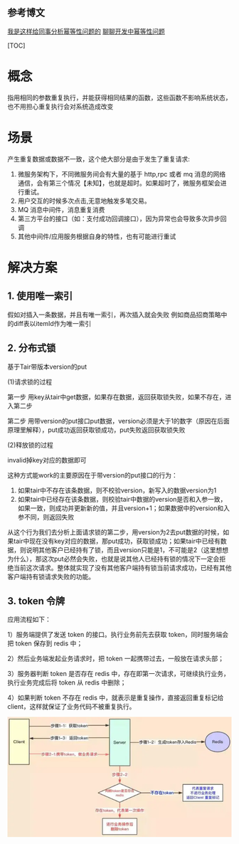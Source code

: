 ## 参考博文
[我是这样给同事分析幂等性问题的](https://xie.infoq.cn/article/107fd263605e9d184b78bf093)
[聊聊开发中幂等性问题](https://juejin.cn/post/6844903815552958477)


[TOC]

# 概念
指用相同的参数重复执行，并能获得相同结果的函数，这些函数不影响系统状态，也不用担心重复执行会对系统造成改变


# 场景
产生重复数据或数据不一致，这个绝大部分是由于发生了重复请求:

1. 微服务架构下，不同微服务间会有大量的基于 http,rpc 或者 mq 消息的网络通信，会有第三个情况【未知】，也就是超时。如果超时了，微服务框架会进行重试。
2. 用户交互的时候多次点击,无意地触发多笔交易。
3. MQ 消息中间件，消息重复消费
4. 第三方平台的接口（如：支付成功回调接口），因为异常也会导致多次异步回调
5. 其他中间件/应用服务根据自身的特性，也有可能进行重试

# 解决方案
## 1. 使用唯一索引
假如对插入一条数据，并且有唯一索引，再次插入就会失败
例如商品招商策略中的diff表以itemId作为唯一索引

## 2. 分布式锁
基于Tair带版本version的put

(1)请求锁的过程

第一步 用key从tair中get数据，如果存在数据，返回获取锁失败，如果不存在，进入第二步

第二步 用带version的put接口put数据，version必须是大于1的数字（原因在后面原理里解释），put成功返回获取锁成功，put失败返回获取锁失败

(2)释放锁的过程

invalid掉key对应的数据即可

这种方式能work的主要原因在于带version的put接口的行为：
1. 如果tair中不存在该条数据，则不校验version，新写入的数据version为1
2. 如果tair中已经存在该条数据，则校验tair中数据的version是否和入参一致，如果一致，则成功并更新新的值，并且version+1；如果数据中的version和入参不同，则返回失败

从这个行为我们去分析上面请求锁的第二步，用version为2去put数据的时候，如果tair中现在没有key对应的数据，那put成功，获取锁成功；如果tair中已经有数据，则说明其他客户已经持有了锁，而且version只能是1，不可能是2（这里想想为什么），那这次put必然会失败，也就是说其他人已经持有锁的情况下一定会拒绝当前这次请求。整体就实现了没有其他客户端持有锁当前请求成功，已经有其他客户端持有锁请求失败的功能。


## 3. token 令牌

应用流程如下：

1）服务端提供了发送 token 的接口。执行业务前先去获取 token，同时服务端会把 token 保存到 redis 中；

2）然后业务端发起业务请求时，把 token 一起携带过去，一般放在请求头部；

3）服务器判断 token 是否存在 redis 中，存在即第一次请求，可继续执行业务，执行业务完成后将 token 从 redis 中删除；

4）如果判断 token 不存在 redis 中，就表示是重复操作，直接返回重复标记给 client，这样就保证了业务代码不被重复执行。

![token](./pic/幂等性_token.jpg)